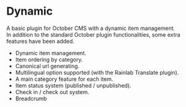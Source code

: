 # Dynamic
A basic plugin for October CMS with a dynamic item management.    
In addition to the standard October plugin functionalities, some extra features have been added.

- Dynamic item management.
- Item ordering by category.
- Canonical url generating. 
- Multilingual option supported (with the Rainlab Translate plugin).
- A main category feature for each item.
- Item status system (published / unpublished).
- Check in / check out system.
- Breadcrumb
